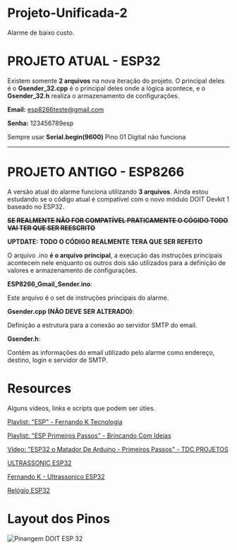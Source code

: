 # Projeto-Unificada-2
Alarme de baixo custo.

# PROJETO ATUAL - ESP32
Existem somente **2 arquivos** na nova iteração do projeto. O principal deles é o **Gsender_32.cpp** é o principal deles onde a lógica acontece, e o **Gsender_32.h** realiza o armazenamento de configurações.

**Email:** esp8266teste@gmail.com

**Senha:** 123456789esp

Sempre usar **Serial.begin(9600)**
Pino 01 Digital não funciona


---

# PROJETO ANTIGO - ESP8266
A versão atual do alarme funciona utilizando **3 arquivos**. Ainda estou estudando se o código atual é compatível com o novo módulo DOIT Devkit 1 baseado no ESP32. 

**~~SE REALMENTE NÃO FOR COMPATÍVEL PRATICAMENTE O CÓGIDO TODO VAI TER QUE SER REESCRITO~~**

**UPTDATE: TODO O CÓDIGO REALMENTE TERA QUE SER REFEITO**

O arquivo .ino **é o arquivo principal**, a execução das instruções principais acontecem nele enquanto os outros dois são utilizados para a definição de valores e armazenamento de configurações.

**ESP8266_Gmail_Sender.ino**:

Este arquivo é o set de instruções principais do alarme. 

**Gsender.cpp (NÃO DEVE SER ALTERADO)**:

Definição a estrutura para a conexão ao servidor SMTP do email.

**Gsender.h**:

Contém as informações do email utilizado pelo alarme como endereço, destino, login e servidor de SMTP.

# Resources

Alguns videos, links e scripts que podem ser úties.

[Playlist: "ESP" - Fernando K Tecnologia](https://www.youtube.com/playlist?list=PL_xGnxKCyJXo65eEk9hVlwtLznNnMjB8j)

[Playlist: "ESP Primeiros Passos" - Brincando Com Ideias ](https://www.youtube.com/playlist?list=PL7CjOZ3q8fMe6DxojEFuDx4BP0qbbpKtP)

[Vídeo: "ESP32 o Matador De Arduino - Primeiros Passos" - TDC PROJETOS](https://www.youtube.com/watch?v=i6Z1Ry5moCw)

[ULTRASSONIC ESP32](https://www.instructables.com/id/Pocket-Size-Ultrasonic-Measuring-Tool-With-ESP32/)

[Fernando K - Ultrassonico ESP32](https://www.instructables.com/id/ESP32-With-Ultrasonic-Sensor/)

[Relógio ESP32](https://www.filipeflop.com/blog/relogio-com-esp32-e-oled-com-servidor-ntp/)


# Layout dos Pinos

![Pinangem DOIT ESP 32](https://docs.zerynth.com/latest/_images/doitesp32pin.jpg)


